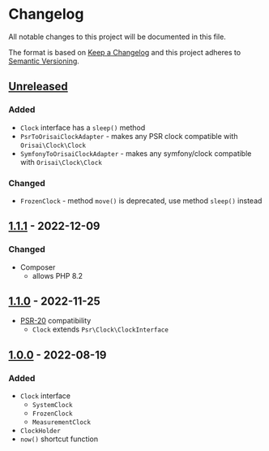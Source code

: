 # Changelog

All notable changes to this project will be documented in this file.

The format is based on [Keep a Changelog](http://keepachangelog.com/en/1.0.0/)
and this project adheres to [Semantic Versioning](http://semver.org/spec/v2.0.0.html).

## [Unreleased](https://github.com/orisai/clock/compare/1.1.1...HEAD)

### Added

- `Clock` interface has a `sleep()` method
- `PsrToOrisaiClockAdapter` - makes any PSR clock compatible with `Orisai\Clock\Clock`
- `SymfonyToOrisaiClockAdapter` - makes any symfony/clock compatible with `Orisai\Clock\Clock`

### Changed

- `FrozenClock` - method `move()` is deprecated, use method `sleep()` instead

## [1.1.1](https://github.com/orisai/clock/compare/1.1.0...1.1.1) - 2022-12-09

### Changed

- Composer
	- allows PHP 8.2

## [1.1.0](https://github.com/orisai/clock/compare/1.0.0...1.1.0) - 2022-11-25

- [PSR-20](https://www.php-fig.org/psr/psr-20/) compatibility
  - `Clock` extends `Psr\Clock\ClockInterface`

## [1.0.0](https://github.com/orisai/clock/releases/tag/1.0.0) - 2022-08-19

### Added

- `Clock` interface
	- `SystemClock`
	- `FrozenClock`
	- `MeasurementClock`
- `ClockHolder`
- `now()` shortcut function
